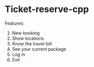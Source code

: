 # Ticket-reserve-cpp

Features: 
  1. New booking
  2. Show locations
  3. Know the travel bill
  4. See your current package
  5. Log in
  6. Exit
